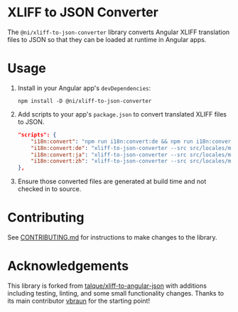# XLIFF to JSON Converter

The `@ni/xliff-to-json-converter` library converts Angular XLIFF translation files to JSON so that they can be loaded at runtime in Angular apps.

# Usage

1. Install in your Angular app's `devDependencies`:

    ```
    npm install -D @ni/xliff-to-json-converter
    ```

2. Add scripts to your app's `package.json` to convert translated XLIFF files to JSON.

    ```json
    "scripts": {
        "i18n:convert": "npm run i18n:convert:de && npm run i18n:convert:ja && npm run i18n:convert:zh",
        "i18n:convert:de": "xliff-to-json-converter --src src/locales/messages.de.xlf --dst src/locales/messages.de.json",
        "i18n:convert:ja": "xliff-to-json-converter --src src/locales/messages.ja.xlf --dst src/locales/messages.ja.json",
        "i18n:convert:zh": "xliff-to-json-converter --src src/locales/messages.zh.xlf --dst src/locales/messages.zh.json",
    },
    ```

3. Ensure those converted files are generated at build time and not checked in to source.

# Contributing

See [CONTRIBUTING.md](/packages/xliff-to-json-converter/CONTRIBUTING.md) for instructions to make changes to the library.

# Acknowledgements

This library is forked from [talque/xliff-to-angular-json](https://github.com/talque/xliff-to-angular-json) with additions including testing, linting, and some small functionality changes. Thanks to its main contributor [vbraun](https://github.com/vbraun) for the starting point!